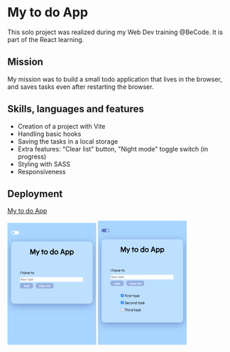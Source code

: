 # My to do App

This solo project was realized during my Web Dev training @BeCode. It is part of the React learning.

## Mission

My mission was to build a small todo application that lives in the browser, and saves tasks even after restarting the browser.

## Skills, languages and features

- Creation of a project with Vite
- Handling basic hooks
- Saving the tasks in a local storage
- Extra features: "Clear list" button, "Night mode" toggle switch (in progress)
- Styling with SASS
- Responsiveness

## Deployment

[My to do App](https://dcoppee-mytodoapp.netlify.app/)

![Screenshot 1](/vite-project/src/assets/Ss1.png)
![Screenshot 2](/vite-project/src/assets/Ss2.png)
